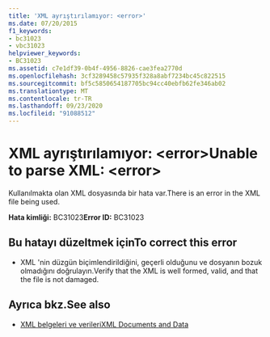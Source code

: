```yaml
---
title: 'XML ayrıştırılamıyor: <error>'
ms.date: 07/20/2015
f1_keywords:
- bc31023
- vbc31023
helpviewer_keywords:
- BC31023
ms.assetid: c7e1df39-0b4f-4956-8826-cae3fea2770d
ms.openlocfilehash: 3cf3289458c57935f328a8abf7234bc45c822515
ms.sourcegitcommit: bf5c5850654187705bc94cc40ebfb62fe346ab02
ms.translationtype: MT
ms.contentlocale: tr-TR
ms.lasthandoff: 09/23/2020
ms.locfileid: "91088512"
---
```

# <a name="unable-to-parse-xml-error"></a><span data-ttu-id="3f6fb-102">XML ayrıştırılamıyor: \<error></span><span class="sxs-lookup"><span data-stu-id="3f6fb-102">Unable to parse XML: \<error></span></span>

<span data-ttu-id="3f6fb-103">Kullanılmakta olan XML dosyasında bir hata var.</span><span class="sxs-lookup"><span data-stu-id="3f6fb-103">There is an error in the XML file being used.</span></span>  
  
 <span data-ttu-id="3f6fb-104">**Hata kimliği:** BC31023</span><span class="sxs-lookup"><span data-stu-id="3f6fb-104">**Error ID:** BC31023</span></span>  
  
## <a name="to-correct-this-error"></a><span data-ttu-id="3f6fb-105">Bu hatayı düzeltmek için</span><span class="sxs-lookup"><span data-stu-id="3f6fb-105">To correct this error</span></span>  
  
- <span data-ttu-id="3f6fb-106">XML 'nin düzgün biçimlendirildiğini, geçerli olduğunu ve dosyanın bozuk olmadığını doğrulayın.</span><span class="sxs-lookup"><span data-stu-id="3f6fb-106">Verify that the XML is well formed, valid, and that the file is not damaged.</span></span>  
  
## <a name="see-also"></a><span data-ttu-id="3f6fb-107">Ayrıca bkz.</span><span class="sxs-lookup"><span data-stu-id="3f6fb-107">See also</span></span>

- [<span data-ttu-id="3f6fb-108">XML belgeleri ve verileri</span><span class="sxs-lookup"><span data-stu-id="3f6fb-108">XML Documents and Data</span></span>](../../standard/data/xml/index.md)
